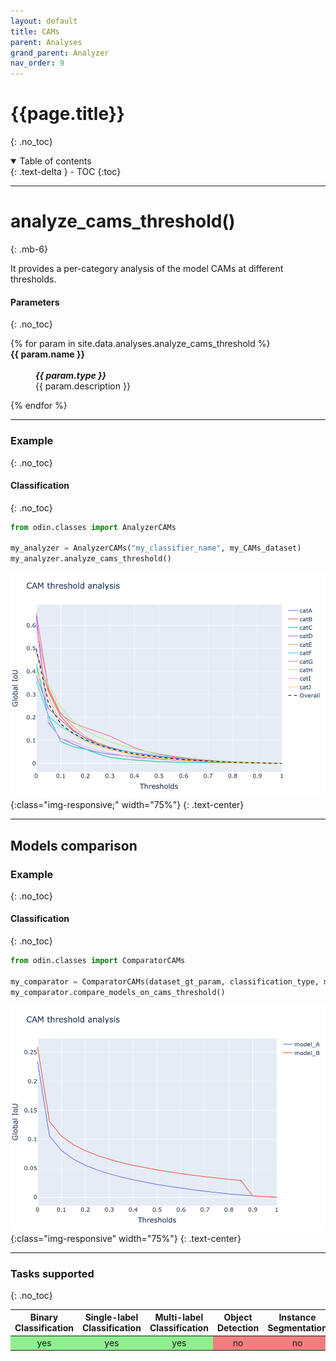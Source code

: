 ```yaml
---
layout: default
title: CAMs
parent: Analyses
grand_parent: Analyzer
nav_order: 9
---
```


# {{page.title}}
{: .no_toc}

<details open markdown="block">
  <summary>
    Table of contents
  </summary>
  {: .text-delta }
- TOC
{:toc}
</details>

<hr>

# analyze_cams_threshold()
{: .mb-6}

It provides a per-category analysis of the model CAMs at different thresholds.


#### Parameters
{: .no_toc}
<dl>
  {% for param in site.data.analyses.analyze_cams_threshold %}

  <dt><strong>{{ param.name }}</strong></dt>
  <dd><br><b><i>{{ param.type }}</i></b></dd><dd>{{ param.description }}</dd>

  {% endfor %}
</dl>

<hr>

### Example
{: .no_toc}
#### Classification
{: .no_toc}
```py
from odin.classes import AnalyzerCAMs

my_analyzer = AnalyzerCAMs("my_classifier_name", my_CAMs_dataset)
my_analyzer.analyze_cams_threshold()
```

![analyze_cams_output](../../img/analyzer/cam_analysis.png){:class="img-responsive;" width="75%"}
{: .text-center}

<hr>

## Models comparison
### Example
{: .no_toc}

#### Classification
{: .no_toc}
```py
from odin.classes import ComparatorCAMs

my_comparator = ComparatorCAMs(dataset_gt_param, classification_type, models_proposals)
my_comparator.compare_models_on_cams_threshold()
```

![compare_models_on_cams_threshold_output](../../img/comparator/comparison_cams.png){:class="img-responsive" width="75%"}
{: .text-center}

<hr>

### Tasks supported
{: .no_toc}
<table>
  <thead>
    <tr class="header">
      <th>Binary Classification</th>
      <th>Single-label Classification</th>
      <th>Multi-label Classification</th>
      <th>Object Detection</th>
      <th>Instance Segmentation</th>
    </tr>
  </thead>
  <tbody>
    <tr style="text-align:center;">
      <td style="background:lightgreen;">yes</td>
      <td style="background:lightgreen;">yes</td>
      <td style="background:lightgreen;">yes</td>
      <td style="background:lightcoral;">no</td>
      <td style="background:lightcoral;">no</td>
    </tr>
  </tbody>
</table>
